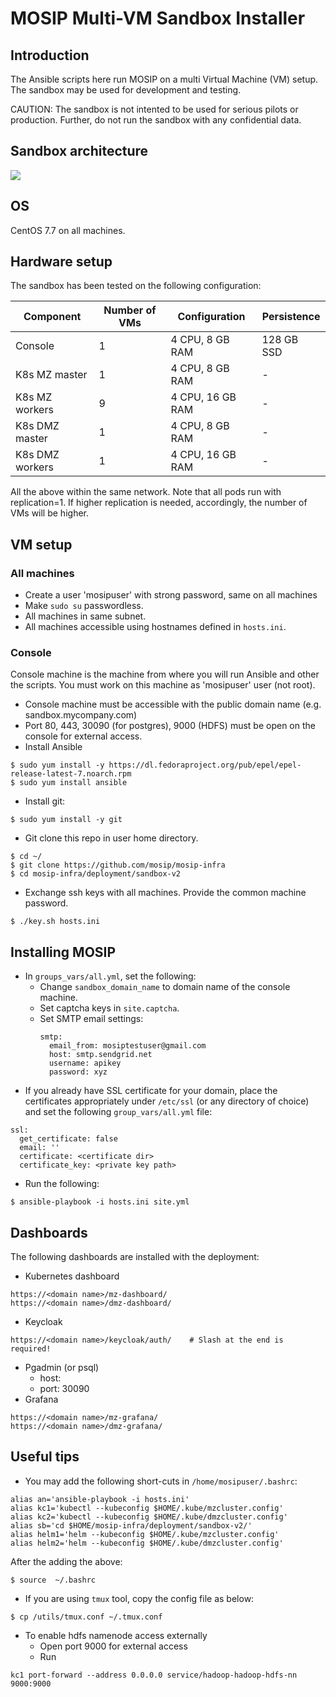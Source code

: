 # MOSIP Multi-VM Sandbox Installer

## Introduction

The Ansible scripts here run MOSIP on a multi Virtual Machine (VM) setup.  The sandbox may be used for development and testing.

CAUTION: The sandbox is not intented to be used for serious pilots or production.  Further, do not run the sandbox with any confidential data.  

## Sandbox architecture
![](https://github.com/mosip/mosip-infra/blob/master/deployment/sandbox-v2/docs/sanbox_architecture.png)

## OS
CentOS 7.7 on all machines.

## Hardware setup 

The sandbox has been tested on the following configuration:

| Component| Number of VMs| Configuration| Persistence |
|---|---|---|---|
|Console| 1 | 4 CPU, 8 GB RAM | 128 GB SSD |
|K8s MZ master | 1 | 4 CPU, 8 GB RAM | - |
|K8s MZ workers | 9 | 4 CPU, 16 GB RAM | - |
|K8s DMZ master | 1 | 4 CPU, 8 GB RAM | - |
|K8s DMZ workers | 1 | 4 CPU, 16 GB RAM | - |

All the above within the same network. Note that all pods run with replication=1.  If higher replication is needed, accordingly, the number of VMs will be higher.

## VM setup
### All machines
* Create a user 'mosipuser' with strong password, same on all machines
* Make `sudo su` passwordless.
* All machines in same subnet.
* All machines accessible using hostnames defined in `hosts.ini`.

### Console 
Console machine is the machine from where you will run Ansible and other the scripts.  You must work on this machine as 'mosipuser' user (not root).   
* Console machine must be accessible with the public domain name (e.g. sandbox.mycompany.com)
* Port 80, 443, 30090 (for postgres), 9000 (HDFS) must be open on the console for external access.
* Install Ansible
```
$ sudo yum install -y https://dl.fedoraproject.org/pub/epel/epel-release-latest-7.noarch.rpm
$ sudo yum install ansible
```
* Install git:
```
$ sudo yum install -y git
```
* Git clone this repo in user home directory.
```
$ cd ~/
$ git clone https://github.com/mosip/mosip-infra
$ cd mosip-infra/deployment/sandbox-v2
```
* Exchange ssh keys with all machines. Provide the common machine password.
```
$ ./key.sh hosts.ini
``` 

##  Installing MOSIP 
* In `groups_vars/all.yml`, set the following: 
  * Change `sandbox_domain_name`  to domain name of the console machine.
  * Set captcha keys in `site.captcha`.
  * Set SMTP email settings:
    ```
    smtp:
      email_from: mosiptestuser@gmail.com
      host: smtp.sendgrid.net
      username: apikey
      password: xyz
    ```
* If you already have SSL certificate for your domain, place the certificates appropriately under `/etc/ssl` (or any directory of choice) and set the following `group_vars/all.yml` file:
```
ssl:
  get_certificate: false 
  email: ''
  certificate: <certificate dir>
  certificate_key: <private key path> 
```

* Run the following:
```
$ ansible-playbook -i hosts.ini site.yml
```
## Dashboards
The following dashboards are installed with the deployment:
* Kubernetes dashboard
```
https://<domain name>/mz-dashboard/
https://<domain name>/dmz-dashboard/
```
* Keycloak
```
https://<domain name>/keycloak/auth/    # Slash at the end is required!
```
* Pgadmin (or psql)
  * host: <domain name>
  * port: 30090
* Grafana
```
https://<domain name>/mz-grafana/
https://<domain name>/dmz-grafana/
```
## Useful tips
* You may add the following short-cuts in `/home/mosipuser/.bashrc`:
```
alias an='ansible-playbook -i hosts.ini'
alias kc1='kubectl --kubeconfig $HOME/.kube/mzcluster.config'
alias kc2='kubectl --kubeconfig $HOME/.kube/dmzcluster.config'
alias sb='cd $HOME/mosip-infra/deployment/sandbox-v2/'
alias helm1='helm --kubeconfig $HOME/.kube/mzcluster.config'
alias helm2='helm --kubeconfig $HOME/.kube/dmzcluster.config'
```
After the adding the above:
```
$ source  ~/.bashrc
```
* If you are using `tmux` tool, copy the config file as below:
```
$ cp /utils/tmux.conf ~/.tmux.conf
```
* To enable hdfs namenode access externally
  * Open port 9000 for external access
  * Run
```
kc1 port-forward --address 0.0.0.0 service/hadoop-hadoop-hdfs-nn 9000:9000
```
